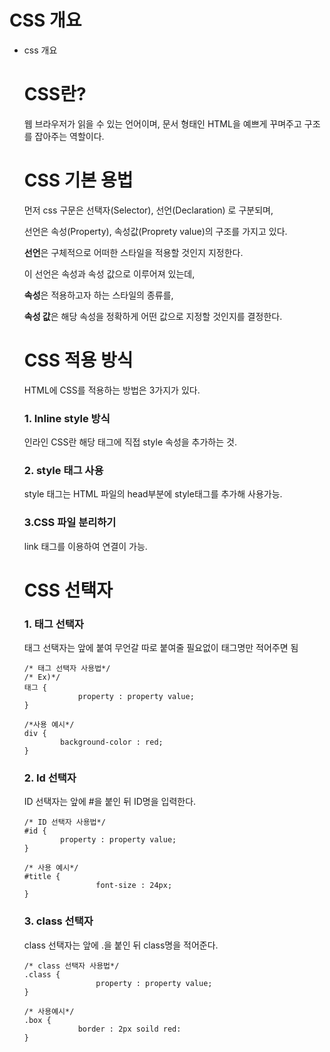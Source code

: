 # CSS 개요

- css 개요
    
    # CSS란?
    
    웹 브라우저가 읽을 수 있는 언어이며, 문서 형태인 HTML을 예쁘게 꾸며주고 구조를 잡아주는 역할이다.
    
    # CSS 기본 용법
    
    먼저 css 구문은 선택자(Selector), 선언(Declaration) 로 구분되며, 
    
    선언은 속성(Property), 속성값(Proprety value)의 구조를 가지고 있다.
    
    **선언**은 구체적으로 어떠한 스타일을 적용할 것인지 지정한다.
    
    이 선언은 속성과 속성 값으로 이루어져 있는데,
    
    **속성**은 적용하고자 하는 스타일의 종류를, 
    
    **속성 값**은 해당 속성을 정확하게 어떤 값으로 지정할 것인지를 결정한다.
    
    # CSS 적용 방식
    
    HTML에 CSS를 적용하는 방법은 3가지가 있다.
    
    ### 1. Inline style 방식
    
    인라인 CSS란 해당 태그에 직접 style 속성을 추가하는 것.
    
    ### 2. style 태그 사용
    
    style 태그는 HTML 파일의 head부분에 style태그를 추가해 사용가능.
    
    ### 3.CSS 파일 분리하기
    
    link 태그를 이용하여 연결이 가능.
    
    # CSS 선택자
    
    ### 1. 태그 선택자
    
    태그 선택자는 앞에 붙여 무언갈 따로 붙여줄 필요없이 태그명만 적어주면 됨
    
    ```
    /* 태그 선택자 사용법*/
    /* Ex)*/
    태그 {
    			property : property value;
    }
    ```
    
    ```
    /*사용 예시*/
    div {
    		background-color : red;
    }
    ```
    
    ### 2. Id 선택자
    
    ID 선택자는 앞에 #을 붙인 뒤 ID명을 입력한다.
    
    ```
    /* ID 선택자 사용법*/
    #id {
    		property : property value;
    }
    ```
    
    ```
    /* 사용 예시*/
    #title {
    				font-size : 24px;
    }
    ```
    
    ### 3. class 선택자
    
    class 선택자는 앞에 .을 붙인 뒤 class명을 적어준다.
    
    ```
    /* class 선택자 사용법*/
    .class {
    				property : property value;
    }
    ```
    
    ```
    /* 사용예시*/
    .box {
    			border : 2px soild red:
    }
    ```
